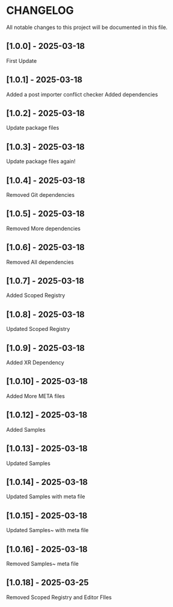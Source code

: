 # CHANGELOG

All notable changes to this project will be documented in this file.

## [1.0.0] - 2025-03-18
First Update
## [1.0.1] - 2025-03-18
Added a post importer conflict checker
Added dependencies
## [1.0.2] - 2025-03-18
Update package files
## [1.0.3] - 2025-03-18
Update package files again!
## [1.0.4] - 2025-03-18
Removed Git dependencies
## [1.0.5] - 2025-03-18
Removed More dependencies
## [1.0.6] - 2025-03-18
Removed All dependencies
## [1.0.7] - 2025-03-18
Added Scoped Registry
## [1.0.8] - 2025-03-18
Updated Scoped Registry
## [1.0.9] - 2025-03-18
Added XR Dependency
## [1.0.10] - 2025-03-18
Added More META files
## [1.0.12] - 2025-03-18
Added Samples
## [1.0.13] - 2025-03-18
Updated Samples
## [1.0.14] - 2025-03-18
Updated Samples with meta file
## [1.0.15] - 2025-03-18
Updated Samples~ with meta file
## [1.0.16] - 2025-03-18
Removed Samples~ meta file
## [1.0.18] - 2025-03-25
Removed Scoped Registry and Editor FIles